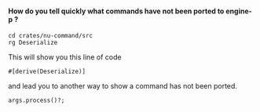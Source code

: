 
#### How do you tell quickly what commands have not been ported to engine-p ?

```
cd crates/nu-command/src
rg Deserialize
```

This will show you this line of code
```
#[derive(Deserialize)]
```

and lead you to another way to show a command has not been ported.

```
args.process()?;
```
